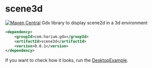 # scene3d
[![Maven Central](https://maven-badges.herokuapp.com/maven-central/com.harium.gdx/scene3d/badge.svg)](https://maven-badges.herokuapp.com/maven-central/com.harium.gdx/scene3d/)
Gdx library to display scene2d in a 3d environment

```xml
<dependency>
    <groupId>com.harium.gdx</groupId>
    <artifactId>scene3d</artifactId>
    <version>0.0.1</version>
</dependency>
```

If you want to check how it looks, run the [DesktopExample](https://github.com/Harium/scene3d/blob/main/src/test/java/DesktopExample.java).



